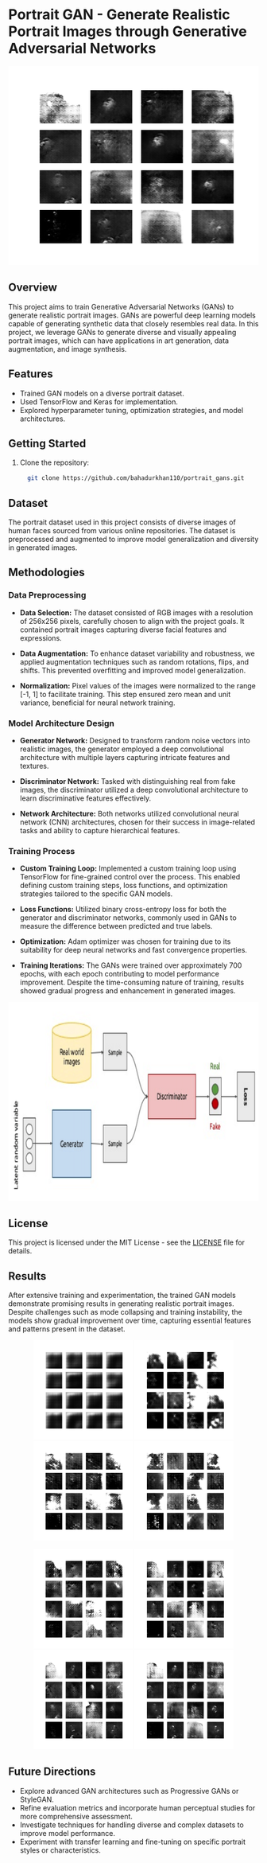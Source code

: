 # Portrait GAN - Generate Realistic Portrait Images through Generative Adversarial Networks
<p align="center">
  <img src="image_at_epoch_0640.png" alt="Generated Portraits" width="600" height="400">
</p>

## Overview
This project aims to train Generative Adversarial Networks (GANs) to generate realistic portrait images. GANs are powerful deep learning models capable of generating synthetic data that closely resembles real data. In this project, we leverage GANs to generate diverse and visually appealing portrait images, which can have applications in art generation, data augmentation, and image synthesis.

## Features
- Trained  GAN models on a diverse portrait dataset.
- Used TensorFlow and Keras for implementation.
- Explored hyperparameter tuning, optimization strategies, and model architectures.

## Getting Started
1. Clone the repository:
   ```bash
     git clone https://github.com/bahadurkhan110/portrait_gans.git
   ```


## Dataset
The portrait dataset used in this project consists of diverse images of human faces sourced from various online repositories. The dataset is preprocessed and augmented to improve model generalization and diversity in generated images.

## Methodologies

### Data Preprocessing

- **Data Selection:** The dataset consisted of RGB images with a resolution of 256x256 pixels, carefully chosen to align with the project goals. It contained portrait images capturing diverse facial features and expressions.

- **Data Augmentation:** To enhance dataset variability and robustness, we applied augmentation techniques such as random rotations, flips, and shifts. This prevented overfitting and improved model generalization.

- **Normalization:** Pixel values of the images were normalized to the range [-1, 1] to facilitate training. This step ensured zero mean and unit variance, beneficial for neural network training.

### Model Architecture Design

- **Generator Network:** Designed to transform random noise vectors into realistic images, the generator employed a deep convolutional architecture with multiple layers capturing intricate features and textures.

- **Discriminator Network:** Tasked with distinguishing real from fake images, the discriminator utilized a deep convolutional architecture to learn discriminative features effectively.

- **Network Architecture:** Both networks utilized convolutional neural network (CNN) architectures, chosen for their success in image-related tasks and ability to capture hierarchical features.

### Training Process

- **Custom Training Loop:** Implemented a custom training loop using TensorFlow for fine-grained control over the process. This enabled defining custom training steps, loss functions, and optimization strategies tailored to the specific GAN models.

- **Loss Functions:** Utilized binary cross-entropy loss for both the generator and discriminator networks, commonly used in GANs to measure the difference between predicted and true labels.

- **Optimization:** Adam optimizer was chosen for training due to its suitability for deep neural networks and fast convergence properties.

- **Training Iterations:** The GANs were trained over approximately 700 epochs, with each epoch contributing to model performance improvement. Despite the time-consuming nature of training, results showed gradual progress and enhancement in generated images.

<p align="center">
  <img src="gans_arch.png" alt="Generated Portraits" width="600" height="400">
</p>

## License
This project is licensed under the MIT License - see the [LICENSE](LICENSE) file for details.


## Results

After extensive training and experimentation, the trained GAN models demonstrate promising results in generating realistic portrait images. Despite challenges such as mode collapsing and training instability, the models show gradual improvement over time, capturing essential features and patterns present in the dataset.


<p align="center">  
  <img src="results/image_at_epoch_0001.png" alt="Generated Portraits at Epoch 100" width="200" height="200">
  <img src="results/image_at_epoch_0100.png" alt="Generated Portraits at Epoch 100" width="200" height="200">
  <img src="results/image_at_epoch_0200.png" alt="Generated Portraits at Epoch 200" width="200" height="200">
  <img src="results/image_at_epoch_0300.png" alt="Generated Portraits at Epoch 300" width="200" height="200">
</p>
<p align="center">
  <img src="results/image_at_epoch_0400.png" alt="Generated Portraits at Epoch 400" width="200" height="200">
  <img src="results/image_at_epoch_0500.png" alt="Generated Portraits at Epoch 500" width="200" height="200">
  <img src="results/image_at_epoch_0600.png" alt="Generated Portraits at Epoch 600" width="200" height="200">
  <img src="results/image_at_epoch_0639.png" alt="Generated Portraits at Epoch 639 (Final Epoch)" width="200" height="200">
</p>

## Future Directions
- Explore advanced GAN architectures such as Progressive GANs or StyleGAN.
- Refine evaluation metrics and incorporate human perceptual studies for more comprehensive assessment.
- Investigate techniques for handling diverse and complex datasets to improve model performance.
- Experiment with transfer learning and fine-tuning on specific portrait styles or characteristics.

